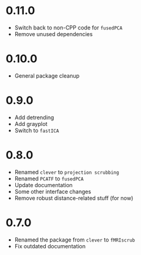 # 0.11.0

* Switch back to non-CPP code for `fusedPCA`
* Remove unused dependencies

# 0.10.0

* General package cleanup

# 0.9.0

* Add detrending
* Add grayplot
* Switch to `fastICA`

# 0.8.0

* Renamed `clever` to `projection scrubbing`
* Renamed `PCATF` to `fusedPCA`
* Update documentation
* Some other interface changes
* Remove robust distance-related stuff (for now)

# 0.7.0

* Renamed the package from `clever` to `fMRIscrub`
* Fix outdated documentation